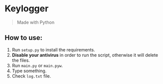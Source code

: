 # Keylogger
> Made with Python

## How to use:
1. Run `setup.py` to install the requirements.
1. **Disable your antivirus** in order to run the script, otherwise it will delete the files.
1. Run `main.py` or `main.pyw`.
1. Type something.
1. Check `log.txt` file.
